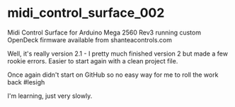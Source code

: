 # midi_control_surface_002
Midi Control Surface for Arduino Mega 2560 Rev3 running custom OpenDeck firmware available from shanteacontrols.com

Well, it's really version 2.1 - I pretty much finished version 2 but made a few rookie errors. Easier to start again with a clean project file.

Once again didn't start on GitHub so no easy way for me to roll the work back #lesigh

I'm learning, just very slowly.
